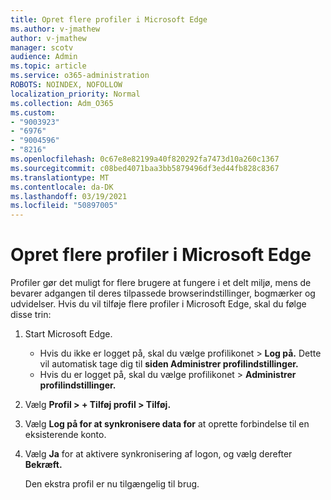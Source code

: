 ```yaml
---
title: Opret flere profiler i Microsoft Edge
ms.author: v-jmathew
author: v-jmathew
manager: scotv
audience: Admin
ms.topic: article
ms.service: o365-administration
ROBOTS: NOINDEX, NOFOLLOW
localization_priority: Normal
ms.collection: Adm_O365
ms.custom:
- "9003923"
- "6976"
- "9004596"
- "8216"
ms.openlocfilehash: 0c67e8e82199a40f820292fa7473d10a260c1367
ms.sourcegitcommit: c08bed4071baa3bb5879496df3ed44fb828c8367
ms.translationtype: MT
ms.contentlocale: da-DK
ms.lasthandoff: 03/19/2021
ms.locfileid: "50897005"
---
```

# <a name="create-multiple-profiles-in-microsoft-edge"></a>Opret flere profiler i Microsoft Edge

Profiler gør det muligt for flere brugere at fungere i et delt miljø, mens de bevarer adgangen til deres tilpassede browserindstillinger, bogmærker og udvidelser. Hvis du vil tilføje flere profiler i Microsoft Edge, skal du følge disse trin:

1. Start Microsoft Edge.
    - Hvis du ikke er logget på, skal du vælge profilikonet > **Log på.** Dette vil automatisk tage dig til **siden Administrer profilindstillinger.**
    - Hvis du er logget på, skal du vælge profilikonet > **Administrer profilindstillinger.**
2. Vælg **Profil > + Tilføj profil > Tilføj.**
3. Vælg **Log på for at synkronisere data for** at oprette forbindelse til en eksisterende konto.
4. Vælg **Ja** for at aktivere synkronisering af logon, og vælg derefter **Bekræft.**

    Den ekstra profil er nu tilgængelig til brug.
